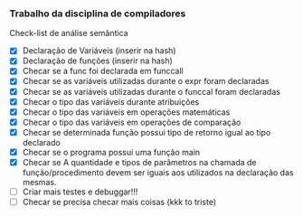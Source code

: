 ### Trabalho da disciplina de compiladores

Check-list de análise semântica

- [x] Declaração de Variáveis (inserir na hash)
- [x] Declaração de funções (inserir na hash)
- [x] Checar se a func foi declarada em funccall
- [x] Checar se as variáveis utilizadas durante o expr foram declaradas
- [x] Checar se as variáveis utilizadas durante o funccal foram declaradas
- [x] Checar o tipo das variáveis durante atribuições
- [x] Checar o tipo das variáveis em operações matemáticas
- [x] Checar o tipo das variáveis em operações de comparação
- [x] Checar se determinada função possui tipo de retorno igual ao tipo declarado
- [x] Checar se o programa possui uma função main
- [x] Checar se A quantidade e tipos de parâmetros na chamada de função/procedimento devem ser iguais aos utilizados na declaração das mesmas.
- [ ] Criar mais testes e debuggar!!!
- [ ] Checar se precisa checar mais coisas (kkk to triste)

